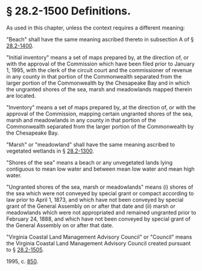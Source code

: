 # § 28.2-1500 Definitions.

<p>As used in this chapter, unless the context requires a different meaning:</p><p>"Beach" shall have the same meaning ascribed thereto in subsection A of § <a href='http://law.lis.virginia.gov/vacode/28.2-1400/'>28.2-1400</a>.</p><p>"Initial inventory" means a set of maps prepared by, at the direction of, or with the approval of the Commission which have been filed prior to January 1, 1995, with the clerk of the circuit court and the commissioner of revenue in any county in that portion of the Commonwealth separated from the larger portion of the Commonwealth by the Chesapeake Bay and in which the ungranted shores of the sea, marsh and meadowlands mapped therein are located.</p><p>"Inventory" means a set of maps prepared by, at the direction of, or with the approval of the Commission, mapping certain ungranted shores of the sea, marsh and meadowlands in any county in that portion of the Commonwealth separated from the larger portion of the Commonwealth by the Chesapeake Bay.</p><p>"Marsh" or "meadowland" shall have the same meaning ascribed to vegetated wetlands in § <a href='http://law.lis.virginia.gov/vacode/28.2-1300/'>28.2-1300</a>.</p><p>"Shores of the sea" means a beach or any unvegetated lands lying contiguous to mean low water and between mean low water and mean high water.</p><p>"Ungranted shores of the sea, marsh or meadowlands" means (i) shores of the sea which were not conveyed by special grant or compact according to law prior to April 1, 1873, and which have not been conveyed by special grant of the General Assembly on or after that date and (ii) marsh or meadowlands which were not appropriated and remained ungranted prior to February 24, 1888, and which have not been conveyed by special grant of the General Assembly on or after that date.</p><p>"Virginia Coastal Land Management Advisory Council" or "Council" means the Virginia Coastal Land Management Advisory Council created pursuant to § <a href='http://law.lis.virginia.gov/vacode/28.2-1505/'>28.2-1505</a>.</p><p>1995, c. <a href='http://lis.virginia.gov/cgi-bin/legp604.exe?951+ful+CHAP0850'>850</a>.</p>